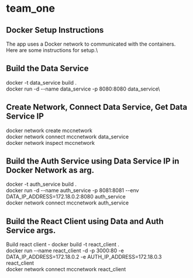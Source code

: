 # team_one
## Docker Setup Instructions

The app uses a Docker network to communicated with the containers.\
Here are some instructions for setup.\

## Build the Data Service
docker -t data_service build .\
docker run -d --name data_service -p 8080:8080 data_service\

## Create Network, Connect Data Service, Get Data Service IP
docker network create mccnetwork\
docker network connect mccnetwork data_service\
docker network inspect mccnetwork

## Build the Auth Service using Data Service IP in Docker Network as arg.
docker -t auth_service build .\
docker run -d --name auth_service -p 8081:8081 --env DATA_IP_ADDRESS=172.18.0.2:8080 auth_service\
docker network connect mccnetwork auth_service

## Build the React Client using Data and Auth Service args.
Build react client - docker build -t react_client .\
docker run --name react_client -d -p 3000:80 -e DATA_IP_ADDRESS=172.18.0.2 -e AUTH_IP_ADDRESS=172.18.0.3 react_client\
docker network connect mccnetwork react_client
